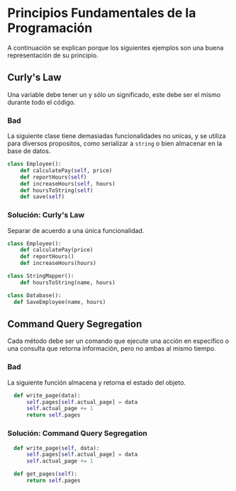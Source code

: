 # Principios Fundamentales de la Programación
A continuación se explican porque los siguientes ejemplos son una buena representación de su principio.

## Curly's Law
Una variable debe tener un  y sólo un significado, este debe ser el mismo durante todo el código.

### Bad
La siguiente clase tiene demasiadas funcionalidades no unicas, y se utiliza para diversos propositos, como serializar a `string` o bien almacenar en la base de datos.
```python
class Employee():
    def calculatePay(self, price)
    def reportHours(self)
    def increaseHours(self, hours)
    def hoursToString(self)
    def save(self)
```
### Solución: Curly's Law
Separar de acuerdo a una única funcionalidad.
```python
class Employee():
    def calculatePay(price)
    def reportHours()
    def increaseHours(hours)

class StringMapper():
    def hoursToString(name, hours)

class Database():
  def SaveEmployee(name, hours)
```
## Command Query Segregation
Cada método debe ser un comando que ejecute una acción en específico o una consulta que retorna información, pero no ambas al mismo tiempo.

### Bad
La siguiente función almacena y retorna el estado del objeto.
```python
  def write_page(data):
      self.pages[self.actual_page] = data
      self.actual_page += 1
      return self.pages
```
### Solución: Command Query Segregation

```python
  def write_page(self, data):
      self.pages[self.actual_page] = data
      self.actual_page += 1

  def get_pages(self):
      return self.pages

```

```python
```
